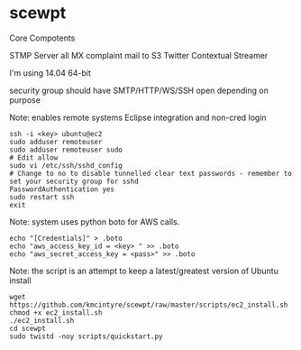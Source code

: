 scewpt
======

Core Compotents

STMP Server all MX complaint mail to S3
Twitter Contextual Streamer

I'm using 14.04 64-bit

security group should have SMTP/HTTP/WS/SSH open depending on purpose 

Note: enables remote systems Eclipse integration and non-cred login  

	ssh -i <key> ubuntu@ec2
	sudo adduser remoteuser
	sudo adduser remoteuser sudo
	# Edit allow
	sudo vi /etc/ssh/sshd_config
 	# Change to no to disable tunnelled clear text passwords - remember to set your security group for sshd
	PasswordAuthentication yes
	sudo restart ssh	
	exit

Note: system uses python boto for AWS calls.
	
	echo "[Credentials]" > .boto
	echo "aws_access_key_id = <key> " >> .boto
	echo "aws_secret_access_key = <pass>" >> .boto

Note: the script is an attempt to keep a latest/greatest version of Ubuntu install

    wget https://github.com/kmcintyre/scewpt/raw/master/scripts/ec2_install.sh
    chmod +x ec2_install.sh
    ./ec2_install.sh
    cd scewpt
    sudo twistd -noy scripts/quickstart.py
